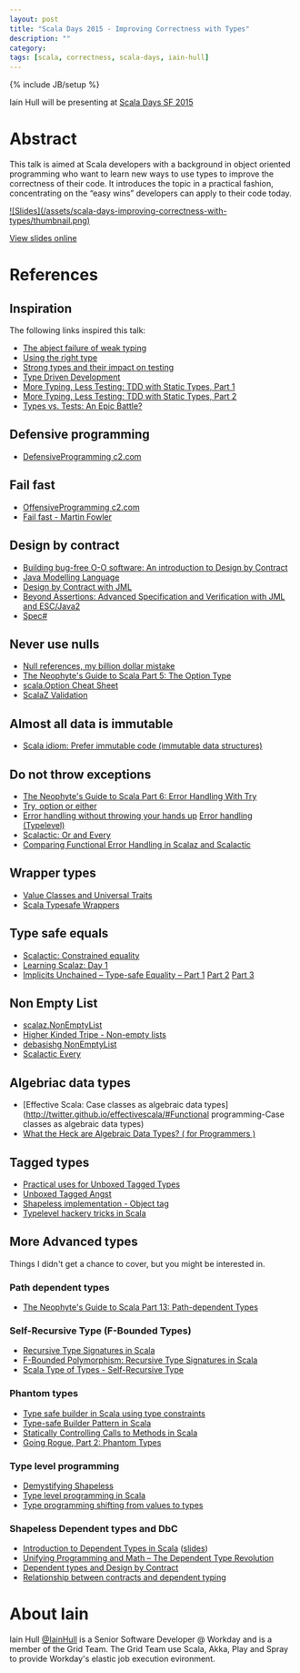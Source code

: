 ```yaml
---
layout: post
title: "Scala Days 2015 - Improving Correctness with Types"
description: ""
category:
tags: [scala, correctness, scala-days, iain-hull]
---
```

{% include JB/setup %}

Iain Hull will be presenting at [Scala Days SF 2015](http://event.scaladays.org/scaladays-sanfran-2015#!#schedulePopupExtras-6553) 

# Abstract

This talk is aimed at Scala developers with a background in object oriented programming who want to learn new ways to use types to improve the correctness of their code. It introduces the topic in a practical fashion, concentrating on the “easy wins” developers can apply to their code today.

<a href="http://www.slideshare.net/IainHull/improving-correctness-with-types">
![Slides](/assets/scala-days-improving-correctness-with-types/thumbnail.png)
</a>

[View slides online](http://www.slideshare.net/IainHull/improving-correctness-with-types)

# References

## Inspiration

The following links inspired this talk:

* [The abject failure of weak typing](http://techblog.realestate.com.au/the-abject-failure-of-weak-typing/)
* [Using the right type](http://like-a-boss.net/2014/05/11/using-the-right-type.html)
* [Strong types and their impact on testing](http://levinotik.com/strong-types-and-their-impact-on-testing/)
* [Type Driven Development](http://www.slideshare.net/mproch/booster-conf?next_slideshow=1)
* [More Typing, Less Testing: TDD with Static Types, Part 1](http://spin.atomicobject.com/2014/12/09/typed-language-tdd-part1/)
* [More Typing, Less Testing: TDD with Static Types, Part 2](http://spin.atomicobject.com/2014/12/10/typed-language-tdd-part2/)
* [Types vs. Tests: An Epic Battle?](http://www.infoq.com/presentations/Types-Tests)

<!--more-->

## Defensive programming

* [DefensiveProgramming c2.com](http://c2.com/cgi/wiki?DefensiveProgramming)

## Fail fast

* [OffensiveProgramming c2.com](http://c2.com/cgi/wiki?OffensiveProgramming)
* [Fail fast - Martin Fowler](http://www.martinfowler.com/ieeeSoftware/failFast.pdf)

## Design by contract

* [Building bug-free O-O software: An introduction to Design by Contract](https://archive.eiffel.com/doc/manuals/technology/contract/)
* [Java Modelling Language](http://www.eecs.ucf.edu/~leavens/JML/index.shtml)
* [Design by Contract with JML](http://www.jmlspecs.org/jmldbc.pdf)
* [Beyond Assertions: Advanced Specification and Verification with JML and ESC/Java2](http://www.eecs.ucf.edu/~leavens/JML/fmco.pdf)
* [Spec#](http://research.microsoft.com/apps/mobile/showpage.aspx?page=/en-us/projects/specsharp/)

## Never use nulls

* [Null references, my billion dollar mistake](http://www.infoq.com/presentations/Null-References-The-Billion-Dollar-Mistake-Tony-Hoare)
* [The Neophyte's Guide to Scala Part 5: The Option Type](http://danielwestheide.com/blog/2012/12/19/the-neophytes-guide-to-scala-part-5-the-option-type.html)
* [scala.Option Cheat Sheet](http://tonymorris.github.io/blog/posts/scalaoption-cheat-sheet/)
* [ScalaZ Validation](http://eed3si9n.com/learning-scalaz/Validation.html)

## Almost all data is immutable

* [Scala idiom: Prefer immutable code (immutable data structures)](http://alvinalexander.com/scala/scala-idiom-immutable-code-functional-programming-immutability)

## Do not throw exceptions

* [The Neophyte's Guide to Scala Part 6: Error Handling With Try](http://danielwestheide.com/blog/2012/12/26/the-neophytes-guide-to-scala-part-6-error-handling-with-try.html)
* [Try, option or either](http://blog.xebia.com/2015/02/18/try-option-or-either/)
* [Error handling without throwing your hands up](http://underscore.io/blog/posts/2015/02/13/error-handling-without-throwing-your-hands-up.html)
[Error handling (Typelevel)](http://typelevel.org/blog/2014/02/21/error-handling.html)
* [Scalactic: Or and Every](http://www.scalactic.org/user_guide/OrAndEvery)
* [Comparing Functional Error Handling in Scalaz and Scalactic](https://thenewcircle.com/s/post/1704/comparing_functional_error_handling_in_scalaz_and_scalactic)

## Wrapper types

* [Value Classes and Universal Traits](http://docs.scala-lang.org/overviews/core/value-classes.html)
* [Scala Typesafe Wrappers](http://workday.github.io/scala/2015/02/05/scala-typesafe-wrappers/)

## Type safe equals

* [Scalactic: Constrained equality](http://www.scalactic.org/user_guide/ConstrainedEquality)
* [Learning Scalaz: Day 1](http://eed3si9n.com/learning-scalaz-day1)
* [Implicits Unchained – Type-safe Equality – Part 1](http://hseeberger.github.io/blog/2013/05/30/implicits-unchained-type-safe-equality-part1/) [Part 2](http://hseeberger.github.io/blog/2013/05/31/implicits-unchained-type-safe-equality-part2/) [Part 3](http://hseeberger.github.io/blog/2013/06/01/implicits-unchained-type-safe-equality-part3/)
 
## Non Empty List 

* [scalaz.NonEmptyList](http://docs.typelevel.org/api/scalaz/nightly/index.html#scalaz.NonEmptyList)
* [Higher Kinded Tripe - Non-empty lists](https://higherkindedtripe.wordpress.com/2012/03/10/non-empty-lists/)
* [debasishg NonEmptyList](https://twitter.com/debasishg/status/567369365977190402)
* [Scalactic Every](http://doc.scalatest.org/2.2.4/org/scalactic/Every.html)


## Algebriac data types

* [Effective Scala: Case classes as algebraic data types](http://twitter.github.io/effectivescala/#Functional programming-Case classes as algebraic data types)
* [What the Heck are Algebraic Data Types? ( for Programmers )](http://merrigrove.blogspot.de/2011/12/another-introduction-to-algebraic-data.html)

## Tagged types

*	[Practical uses for Unboxed Tagged Types](http://etorreborre.blogspot.ie/2011/11/practical-uses-for-unboxed-tagged-types.html)
*	[Unboxed Tagged Angst](http://noelwelsh.com/programming/2014/01/29/unboxed-tagged-angst/)
*	[Shapeless implementation - Object tag](https://github.com/milessabin/shapeless/blob/master/core/src/main/scala/shapeless/typeoperators.scala)
*	[Typelevel hackery tricks in Scala](http://www.folone.info/blog/Typelevel-Hackery/)


## More Advanced types

Things I didn't get a chance to cover, but you might be interested in.

###	Path dependent types

* [The Neophyte's Guide to Scala Part 13: Path-dependent Types](http://danielwestheide.com/blog/2013/02/13/the-neophytes-guide-to-scala-part-13-path-dependent-types.html)

### Self-Recursive Type (F-Bounded Types)

* [Recursive Type Signatures in Scala](http://blog.originate.com/blog/2014/02/27/types-inside-types-in-scala/)
* [F-Bounded Polymorphism: Recursive Type Signatures in Scala](https://thenewcircle.com/s/post/1717/f_bounded_polymorphism_marconi_lanna_video)
* [Scala Type of Types - Self-Recursive Type](http://ktoso.github.io/scala-types-of-types/#self-recursive-type)

###	Phantom types

* [Type safe builder in Scala using type constraints](http://www.tikalk.com/java/type-safe-builder-scala-using-type-constraints/)
* [Type-safe Builder Pattern in Scala](http://blog.rafaelferreira.net/2008/07/type-safe-builder-pattern-in-scala.html)
* [Statically Controlling Calls to Methods in Scala](http://www.blumenfeld-maso.com/2011/05/statically-controlling-calls-to-methods-in-scala/)
* [Going Rogue, Part 2: Phantom Types](http://engineering.foursquare.com/2011/01/31/going-rogue-part-2-phantom-types/)

### Type level programming

* [Demystifying Shapeless](http://www.slideshare.net/roeschinc/scala-bythebay)
* [Type level programming in Scala]( https://apocalisp.wordpress.com/2010/06/08/type-level-programming-in-scala/)
* [Type programming shifting from values to types]( http://proseand.co.nz/2014/02/17/type-programming-shifting-from-values-to-types/)

### Shapeless Dependent types and DbC 

* [Introduction to Dependent Types in Scala](https://www.hakkalabs.co/articles/introduction-dependent-types-scala) ([slides](http://wheaties.github.io/Presentations/Scala-Dep-Types/dependent-types.html#/))
* [Unifying Programming and Math – The Dependent Type Revolution](http://spin.atomicobject.com/2012/11/11/unifying-programming-and-math-the-dependent-type-revolution/)
* [Dependent types and Design by Contract](https://groups.google.com/forum/#!topic/shapeless-dev/noxeeUVIgv8)
* [Relationship between contracts and dependent typing](http://cstheory.stackexchange.com/questions/5228/relationship-between-contracts-and-dependent-typing)

# About Iain

Iain Hull [@IainHull](http://twitter.com/IainHull) is a
Senior Software Developer @ Workday and is a member of the Grid Team.
The Grid Team use Scala, Akka, Play and Spray to provide Workday's elastic job
execution evironment.


